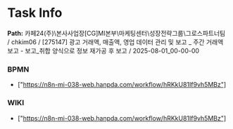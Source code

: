# Task Info

**Path:** 카페24(주)\본사사업장\[CG]MI본부\마케팅센터\성장전략그룹\그로스파트너팀 / chkim06 / [275147] 광고 거래액, 매출액, 영업 데이터 관리 및 보고 _ 주간 거래액 보고 - 보고_취합 양식으로 정보 재가공 후 보고 / 2025-08-01_00-00-00

### BPMN
- ["https://n8n-mi-038-web.hanpda.com/workflow/hRKkU81If9vh5MBz"]

### WIKI
- ["https://n8n-mi-038-web.hanpda.com/workflow/hRKkU81If9vh5MBz"]

